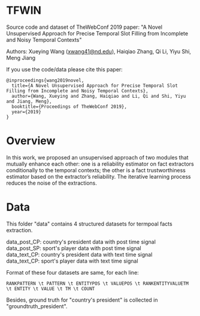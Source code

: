 # TFWIN

Source code and dataset of TheWebConf 2019 paper: "A Novel Unsupervised Approach for Precise Temporal Slot Filling from Incomplete and Noisy Temporal Contexts"

Authors: Xueying Wang (xwang41@nd.edu), Haiqiao Zhang, Qi Li, Yiyu Shi, Meng Jiang

If you use the code/data please cite this paper: 

```
@inproceedings{wang2019novel,
  title={A Novel Unsupervised Approach for Precise Temporal Slot Filling from Incomplete and Noisy Temporal Contexts},
  author={Wang, Xueying and Zhang, Haiqiao and Li, Qi and Shi, Yiyu and Jiang, Meng},
  booktitle={Proceedings of TheWebConf 2019},
  year={2019}
}
```

# Overview

In this work, we proposed an unsupervised approach of two modules that mutually enhance each other: one is a reliability estimator on fact extractors conditionally to the temporal contexts; the other is a fact trustworthiness estimator based on the extractor’s reliability. The iterative learning process reduces the noise of the extractions. 

# Data
This folder "data" contains 4 structured datasets for termpoal facts extraction. 

data_post_CP: country's president data with post time signal    
data_post_SP: sport's player data with post time signal     
data_text_CP: country's president data with text time signal    
data_text_CP: sport's player data with text time signal    

Format of these four datasets are same, for each line:  
```
RANKPATTERN \t PATTERN \t ENTITYPOS \t VALUEPOS \t RANKENTITYVALUETM \t ENTITY \t VALUE \t TM \t COUNT
```

Besides, ground truth for "country's president" is collected in "groundtruth_president". 


